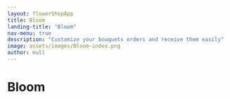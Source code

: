 ```yaml
---
layout: flowerShopApp
title: Bloom
landing-title: "Bloom"
nav-menu: true
description: "Customize your bouquets orders and receive them easily"
image: assets/images/Bloom-index.png
author: null
---
```


<h1>Bloom</h1>
